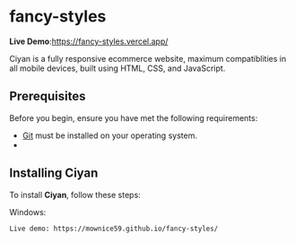 # fancy-styles
**Live Demo**:https://fancy-styles.vercel.app/

Ciyan is a fully responsive ecommerce website, maximum compatiblities in all mobile devices, built using HTML, CSS, and JavaScript.
## Prerequisites

Before you begin, ensure you have met the following requirements:

* [Git](https://git-scm.com/downloads "Download Git") must be installed on your operating system.
* 
## Installing Ciyan

To install **Ciyan**, follow these steps:



Windows:

```bash
Live demo: https://mownice59.github.io/fancy-styles/
```
